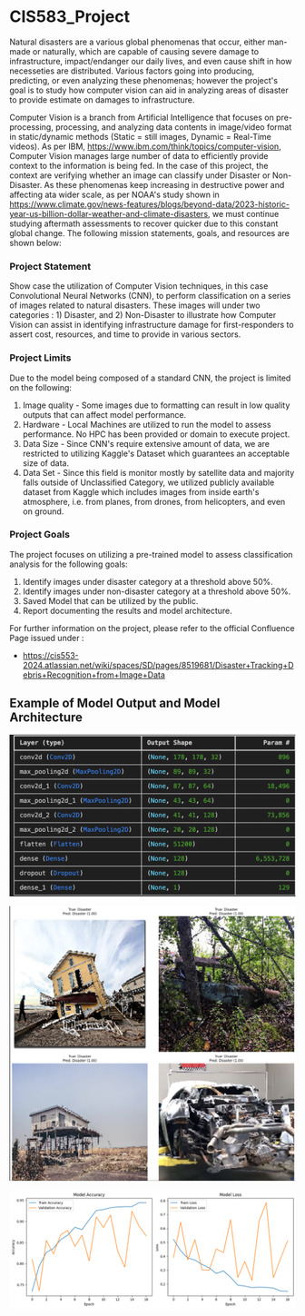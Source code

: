 # CIS583_Project

Natural disasters are a various global phenomenas that occur, either man-made or naturally, which are capable of causing severe damage to infrastructure, impact/endanger our daily lives, and even cause shift in how necesseties are distributed. Various factors going into producing, predicting, or even analyzing these phenomenas; however the project's goal is to study how computer vision can aid in analyzing areas of disaster to provide estimate on damages to infrastructure.

Computer Vision is a branch from Artificial Intelligence that focuses on pre-processing, processing, and analyzing data contents in image/video format in static/dynamic methods (Static = still images, Dynamic = Real-Time videos). As per IBM, https://www.ibm.com/think/topics/computer-vision, Computer Vision manages large number of data to efficiently provide context to the information is being fed. In the case of this project, the context are verifying whether an image can classify under Disaster or Non-Disaster. As these phenomenas keep increasing in destructive power and affecting ata  wider scale, as per NOAA's study shown in https://www.climate.gov/news-features/blogs/beyond-data/2023-historic-year-us-billion-dollar-weather-and-climate-disasters, we must continue studying aftermath assessments to recover quicker due to this constant global change. The following mission statements, goals, and resources are shown below:



### Project Statement

Show case the utilization of Computer Vision techniques, in this case Convolutional Neural Networks (CNN), to perform classification on a series of images related to natural disasters. These images will under two categories : 1) Disaster, and 2) Non-Disaster to illustrate how Computer Vision can assist in identifying infrastructure damage for first-responders to assert cost, resources, and time to provide in various sectors.

### Project Limits

Due to the model being composed of a standard CNN, the project is limited on the following:

1) Image quality - Some images due to formatting can result in low quality outputs that can affect model performance.
2) Hardware - Local Machines are utilized to run the model to assess performance. No HPC has been provided or domain to execute project.
3) Data Size - Since CNN's require extensive amount of data, we are restricted to utilizing Kaggle's Dataset which guarantees an acceptable size of data.
4) Data Set - Since this field is monitor mostly by satellite data and majority falls outside of Unclassified Category, we utilized publicly available dataset from Kaggle which includes images from inside earth's atmosphere, i.e. from planes, from drones, from helicopters, and even on ground. 

### Project Goals

The project focuses on utilizing a pre-trained model to assess classification analysis for the following goals:

1) Identify images under disaster category at a threshold above 50%.
2) Identify images under non-disaster category at a threshold above 50%.
3) Saved Model that can be utilized by the public.
4) Report documenting the results and model architecture.

For further information on the project, please refer to the official Confluence Page issued under :
- https://cis553-2024.atlassian.net/wiki/spaces/SD/pages/8519681/Disaster+Tracking+Debris+Recognition+from+Image+Data

## Example of Model Output and Model Architecture

![Model Architecture](https://github.com/jamieVazPR/CIS583_Project/blob/main/Images/ModelArchitecture.png)

![Model Output](https://github.com/jamieVazPR/CIS583_Project/blob/main/Images/ModelOutput.png)

![Model Plot](https://github.com/jamieVazPR/CIS583_Project/blob/main/Images/ModelPlot.png)